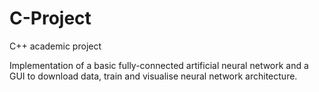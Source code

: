 # C-Project
C++ academic project

Implementation of a basic fully-connected artificial neural network and a GUI to download data, train and visualise neural network architecture.
